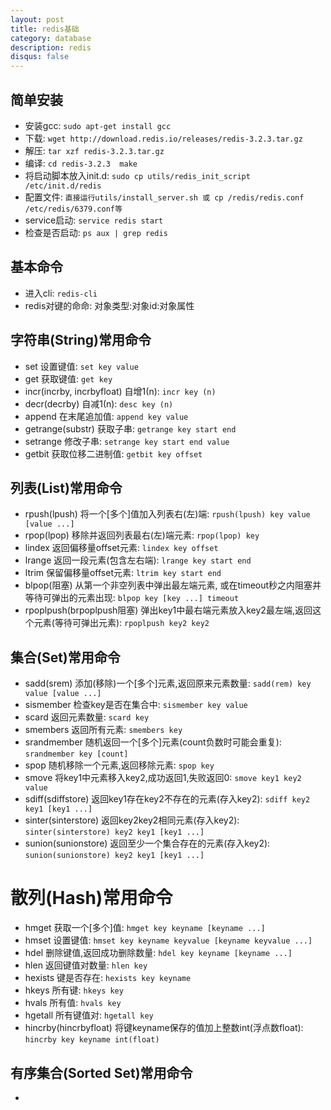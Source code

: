 ```yaml
---
layout: post
title: redis基础
category: database
description: redis
disqus: false
---
```


## 简单安装
* 安装gcc:  `sudo apt-get install gcc`
* 下载:  `wget http://download.redis.io/releases/redis-3.2.3.tar.gz`
* 解压:  `tar xzf redis-3.2.3.tar.gz`
* 编译:  `cd redis-3.2.3  make`
* 将启动脚本放入init.d:  `sudo cp utils/redis_init_script /etc/init.d/redis`
* 配置文件:  `直接运行utils/install_server.sh 或 cp /redis/redis.conf /etc/redis/6379.conf等`
* service启动:  `service redis start`
* 检查是否启动:  `ps aux | grep redis`


## 基本命令
* 进入cli:  `redis-cli`
* redis对键的命命: 对象类型:对象id:对象属性


## 字符串(String)常用命令
* set 设置键值:  `set key value`
* get 获取键值:  `get key`
* incr(incrby, incrbyfloat) 自增1(n):  `incr key (n)`
* decr(decrby) 自减1(n):  `desc key (n)`
* append 在末尾追加值:  `append key value`
* getrange(substr) 获取子串:  `getrange key start end`
* setrange 修改子串:  `setrange key start end value`
* getbit 获取位移二进制值:  `getbit key offset`


## 列表(List)常用命令 
* rpush(lpush) 将一个[多个]值加入列表右(左)端:  `rpush(lpush) key value [value ...]`
* rpop(lpop) 移除并返回列表最右(左)端元素:  `rpop(lpop) key`
* lindex 返回偏移量offset元素:  `lindex key offset`
* lrange 返回一段元素(包含左右端):  `lrange key start end`
* ltrim 保留偏移量offset元素:  `ltrim key start end`
* blpop(阻塞) 从第一个非空列表中弹出最左端元素, 或在timeout秒之内阻塞并等待可弹出的元素出现:  `blpop key [key ...] timeout`
* rpoplpush(brpoplpush阻塞) 弹出key1中最右端元素放入key2最左端,返回这个元素(等待可弹出元素):  `rpoplpush key2 key2`


## 集合(Set)常用命令
* sadd(srem) 添加(移除)一个[多个]元素,返回原来元素数量:  `sadd(rem) key value [value ...]`
* sismember 检查key是否在集合中:  `sismember key value`
* scard 返回元素数量:  `scard key`
* smembers 返回所有元素:  `smembers key`
* srandmember 随机返回一个[多个]元素(count负数时可能会重复):  `srandmember key [count]`
* spop 随机移除一个元素,返回移除元素:  `spop key`
* smove 将key1中元素移入key2,成功返回1,失败返回0:  `smove key1 key2 value`
* sdiff(sdiffstore) 返回key1存在key2不存在的元素(存入key2):  `sdiff key2 key1 [key1 ...]`
* sinter(sinterstore) 返回key2key2相同元素(存入key2):  `sinter(sinterstore) key2 key1 [key1 ...]`
* sunion(sunionstore) 返回至少一个集合存在的元素(存入key2):  `sunion(sunionstore) key2 key1 [key1 ...]`


# 散列(Hash)常用命令
* hmget 获取一个[多个]值:  `hmget key keyname [keyname ...]`
* hmset 设置键值:  `hmset key keyname keyvalue [keyname keyvalue ...]`
* hdel 删除键值,返回成功删除数量:  `hdel key keyname [keyname ...]`
* hlen 返回键值对数量:  `hlen key`
* hexists 键是否存在:  `hexists key keyname`
* hkeys 所有键:  `hkeys key`
* hvals 所有值:  `hvals key`
* hgetall 所有键值对:  `hgetall key`
* hincrby(hincrbyfloat) 将键keyname保存的值加上整数int(浮点数float):  `hincrby key keyname int(float)`


## 有序集合(Sorted Set)常用命令
* 



